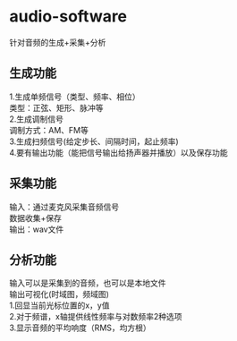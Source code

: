 # audio-software
针对音频的生成+采集+分析
## 生成功能
1.生成单频信号（类型、频率、相位）\
类型：正弦、矩形、脉冲等\
2.生成调制信号\
调制方式：AM、FM等\
3.生成扫频信号(给定步长、间隔时间，起止频率)\
4.要有输出功能（能把信号输出给扬声器并播放）以及保存功能
## 采集功能
输入：通过麦克风采集音频信号\
数据收集+保存\
输出：wav文件
## 分析功能
输入可以是采集到的音频，也可以是本地文件\
输出可视化(时域图，频域图)\
1.回显当前光标位置的x，y值\
2.对于频谱，x轴提供线性频率与对数频率2种选项\
3.显示音频的平均响度（RMS，均方根）